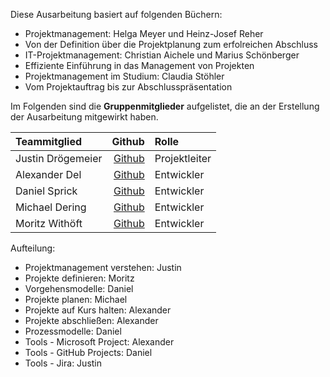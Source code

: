 Diese Ausarbeitung basiert auf folgenden Büchern:
- Projektmanagement: Helga Meyer und Heinz-Josef Reher
 - Von der Definition über die Projektplanung zum erfolreichen Abschluss
- IT-Projektmanagement: Christian Aichele und Marius Schönberger
 - Effiziente Einführung in das Management von Projekten
- Projektmanagement im Studium: Claudia Stöhler
 - Vom Projektauftrag bis zur Abschlusspräsentation

Im Folgenden sind die **Gruppenmitglieder** aufgelistet, die an der Erstellung der Ausarbeitung
mitgewirkt haben.

| Teammitglied   | Github | Rolle |
|:-----------------|------------:|:--------|
| Justin Drögemeier|[Github](https://github.com/SephirotJustin)| Projektleiter|
| Alexander Del    |[Github](https://github.com/AlexanderDel)| Entwickler|
| Daniel Sprick  |[Github](https://github.com/Clynotis)| Entwickler|
| Michael Dering |[Github](https://github.com/TheFreeZerg)| Entwickler|
| Moritz Withöft   |[Github](https://github.com/mwithoeft)| Entwickler|

Aufteilung:
- Projektmanagement verstehen: Justin
- Projekte definieren: Moritz
- Vorgehensmodelle: Daniel
- Projekte planen: Michael
- Projekte auf Kurs halten: Alexander
- Projekte abschließen: Alexander
- Prozessmodelle: Daniel
- Tools - Microsoft Project: Alexander
- Tools - GitHub Projects: Daniel
- Tools - Jira: Justin

